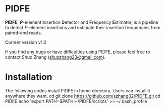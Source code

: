 # PIDFE
__PIDFE__, __*P*__-element **I**nsertion **D**etector and **F**requency **E**stimator, is a pipeline to detect *P*-element insertions and estimate their insertion frequencies from paired-end reads.

Current version v1.0

If you find any bugs or have difficulties using PIDFE, please feel free to contact Shuo Zhang (shuozhang23@gmail.com).


# Installation
  The following codes install PIDFE in home directory. Users can install it anywhere they want.
    cd
    git clone https://github.com/szhang32/PIDFE.git
    cd PIDFE
    echo 'export PATH=$PATH:~/PIDFE/scripts'  >> ~/.bash_profile
    
